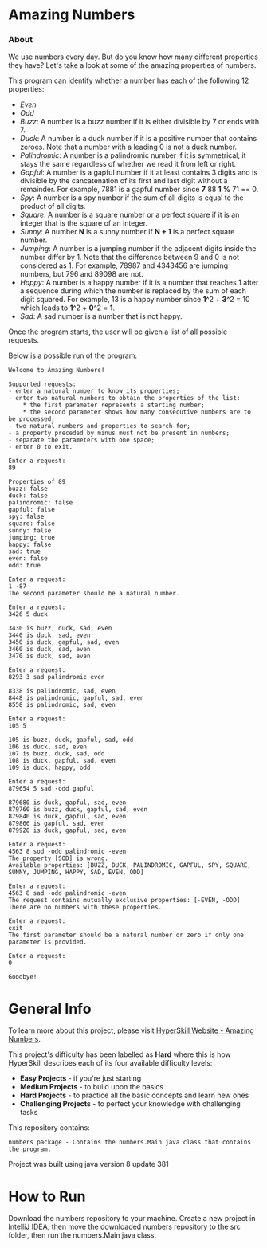 # Amazing Numbers

### About

We use numbers every day. But do you know how many different properties they have? 
Let's take a look at some of the amazing properties of numbers. 

This program can identify whether a number has each of the following 12 properties:
- *Even*
- *Odd*
- *Buzz*: A number is a buzz number if it is either divisible by 7 or ends with 7.
- *Duck*: A number is a duck number if it is a positive number that contains zeroes. Note that a number with a leading 0 is not a duck number.
- *Palindromic*: A number is a palindromic number if it is symmetrical; it stays the same regardless of whether we read it from left or right.
- *Gapful*: A number is a gapful number if it at least contains 3 digits and is divisible by the cancatenation of its first and last digit without a remainder. For example, 7881 is a gapful number since __7__ 88 __1__ __%__ 71 == 0.
- *Spy*: A number is a spy number if the sum of all digits is equal to the product of all digits.
- *Square*: A number is a square number or a perfect square if it is an integer that is the square of an integer.
- *Sunny*: A number __N__ is a sunny number if __N + 1__ is a perfect square number.
- *Jumping*: A number is a jumping number if the adjacent digits inside the number differ by 1. Note that the difference between 9 and 0 is not considered as 1. For example, 78987 and 4343456 are jumping numbers, but 796 and 89098 are not.
- *Happy*: A number is a happy number if it is a number that reaches 1 after a sequence during which the number is replaced by the sum of each digit squared. For example, 13 is a happy number since __1__^2 + __3__^2 = 10 which leads to __1__^2 + __0__^2 = __1__.
- *Sad*: A sad number is a number that is not happy.

Once the program starts, the user will be given a list of all possible requests.

Below is a possible run of the program:


    Welcome to Amazing Numbers!

    Supported requests:
    - enter a natural number to know its properties;
    - enter two natural numbers to obtain the properties of the list:
        * the first parameter represents a starting number;
        * the second parameter shows how many consecutive numbers are to be processed;
    - two natural numbers and properties to search for;
    - a property preceded by minus must not be present in numbers;
    - separate the parameters with one space;
    - enter 0 to exit.

    Enter a request:
    89

    Properties of 89
    buzz: false
    duck: false
    palindromic: false
    gapful: false
    spy: false
    square: false
    sunny: false
    jumping: true
    happy: false
    sad: true
    even: false
    odd: true

    Enter a request:
    1 -87
    The second parameter should be a natural number.

    Enter a request:
    3426 5 duck

    3430 is buzz, duck, sad, even
    3440 is duck, sad, even
    3450 is duck, gapful, sad, even
    3460 is duck, sad, even
    3470 is duck, sad, even

    Enter a request:
    8293 3 sad palindromic even

    8338 is palindromic, sad, even
    8448 is palindromic, gapful, sad, even
    8558 is palindromic, sad, even

    Enter a request:
    105 5

    105 is buzz, duck, gapful, sad, odd
    106 is duck, sad, even
    107 is buzz, duck, sad, odd
    108 is duck, gapful, sad, even
    109 is duck, happy, odd

    Enter a request:
    879654 5 sad -odd gapful

    879680 is duck, gapful, sad, even
    879760 is buzz, duck, gapful, sad, even
    879840 is duck, gapful, sad, even
    879866 is gapful, sad, even
    879920 is duck, gapful, sad, even

    Enter a request:
    4563 8 sod -odd palindromic -even
    The property [SOD] is wrong.
    Available properties: [BUZZ, DUCK, PALINDROMIC, GAPFUL, SPY, SQUARE, SUNNY, JUMPING, HAPPY, SAD, EVEN, ODD]

    Enter a request:
    4563 8 sad -odd palindromic -even
    The request contains mutually exclusive properties: [-EVEN, -ODD]
    There are no numbers with these properties.

    Enter a request:
    exit
    The first parameter should be a natural number or zero if only one parameter is provided.

    Enter a request:
    0

    Goodbye!

# General Info

To learn more about this project, please visit
[HyperSkill Website - Amazing Numbers](https://hyperskill.org/projects/184).

This project's difficulty has been labelled as __Hard__ where this is how
HyperSkill describes each of its four available difficulty levels:

- __Easy Projects__ - if you're just starting
- __Medium Projects__ - to build upon the basics
- __Hard Projects__ - to practice all the basic concepts and learn new ones
- __Challenging Projects__ - to perfect your knowledge with challenging tasks

This repository contains:

    numbers package - Contains the numbers.Main java class that contains the program.

Project was built using java version 8 update 381

# How to Run

Download the numbers repository to your machine. 
Create a new project in IntelliJ IDEA, then move the downloaded numbers repository to the src folder, 
then run the numbers.Main java class.
